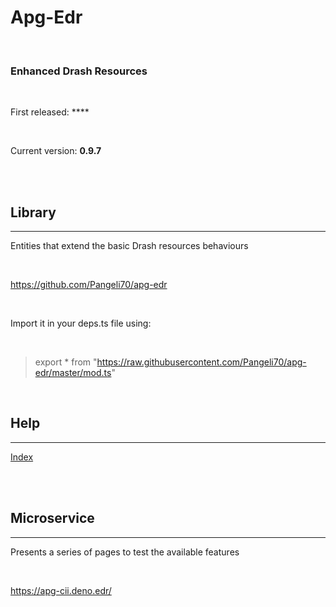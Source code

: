 # **Apg-Edr** 

<br>
 
### Enhanced Drash Resources 

<br>

First released: **** 

<br>

Current version: **0.9.7** 

<br>

<br>

## Library 
---

Entities that extend the basic Drash resources behaviours 

<br>

https://github.com/Pangeli70/apg-edr 

<br>

Import it in your deps.ts file using: 

<br>

> export * from "https://raw.githubusercontent.com/Pangeli70/apg-edr/master/mod.ts" 

<br>

## Help 
---

[Index](hlp/index.md)  

<br>

<br>

## Microservice 
---

Presents a series of pages to test the available features  

<br>

https://apg-cii.deno.edr/ 

<br>